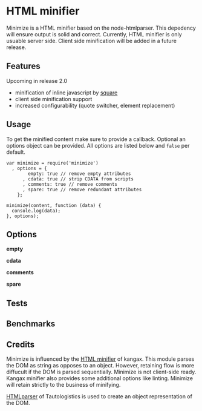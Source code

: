 # HTML minifier

Minimize is a HTML minifier based on the node-htmlparser. This depedency will
ensure output is solid and correct. Currently, HTML minifier is only usuable
server side. Client side minification will be added in a future release.

## Features


Upcoming in release 2.0 
 
- minification of inline javascript by [square](https://github.com/observing/square)
- client side minification support
- increased configurability (quote switcher, element replacement)

## Usage

To get the minified content make sure to provide a callback. Optional an options
object can be provided. All options are listed below and `false` per default.

```
var minimize = require('minimize')
  , options = {
        empty: true // remove empty attributes 
      , cdata: true // strip CDATA from scripts
      , comments: true // remove comments
      , spare: true // remove redundant attributes
    };

minimize(content, function (data) {
  console.log(data);
}, options);

```

## Options

**empty**

**cdata**

**comments**

**spare**

## Tests



## Benchmarks


## Credits
Minimize is influenced by the [HTML minifier](kangax) of kangax. This module 
parses the DOM as string as opposes to an object. However, retaining flow is more 
diffucult if the DOM is parsed sequentially. Minimize is not client-side ready.
Kangax minifier also provides some additional options like linting. Minimize
will retain strictly to the business of minifying. 

[HTMLparser](tauto) of Tautologistics is used to create an object representation 
of the DOM. 

[kangax]: https://github.com/kangax/html-minifier
[tauto]: https://github.com/tautologistics/node-htmlparser
